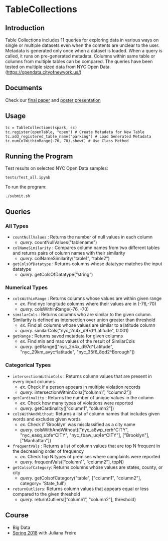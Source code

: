 # TableCollections
## Introduction
Table Collections includes 11 queries for exploring data in various ways on single or multiple datasets even when the contents are unclear to the user. Metadata is generated only once when a dataset is loaded. When a query is called, it runs on pre-generated metadata. Columns within same table or columns from multiple tables can be compared. The queries have been tested on multiple sized data from NYC Open Data. (https://opendata.cityofnewyork.us/)

## Documents
Check our [final paper](https://drive.google.com/file/d/1ZFxs66_fTxra7jqIHNtTzZTNuE2_FQol/view?usp=sharing) and [poster presentation](https://drive.google.com/file/d/1hQzBTKU5WdT8W6QV6F_4StL0w6A5e9F8/view?usp=sharing)

## Usage
    tc = TableCollections(spark, sc)
    tc.register(openTable, "open") # Create Metadata for New Table
    tc.add_registered_table_name("parking") # Load Generated Metadata
    tc.numColWithinRange(-76, 70).show() # Use Class Method

## Running the Program
Test results on selected NYC Open Data samples:

    tests/Test_all.ipynb

To run the program:

    ./submit.sh

## Queries

### All Types

* `countNullValues` : Returns the number of null values in each column
    * _query._ countNullValues("tablename")
* `colNameSimilarity` : Compares column names from two different tables and returns pairs of column names with their similarity
    * _query._ colNameSimilarity(“table1”, “table2”)
* `getColsOfDatatype` : Returns columns whose datatype matches the input datatype
    * _query._ getColsOfDatatype(“string”)

### Numerical Types

* `colsWithinRange` : Returns columns whose values are within given range
    * _ex._ Find nyc longitude columns where their values are in (-76,-70)
    * _query._ colsWithinRange(-76, -70​)
* `similarCols` : Returns columns who are similar to the given column. Similarity is
defined as intersection over union greater than threshold
    * _ex._ Find all columns whose values are similar to a latitude column
    * _query._ similarCols("nyc_2n4x_d97d^Latitude", 0.001​)
* `getRange` : Returns saved metadata for given columns
    * _ex._ Find min and max values of the result of SimilarCols
    * _query._ getRange(["nyc_2n4x_d97d^Latitude", "nyc_29km_avyc^latitude", "nyc_35f6_8qd2^Borough"])

### Categorical Types
* `intersectionWithinCols` : Returns column values that are present in every input columns
    * _ex._ Check if a person appears in multiple violation records
    * _query._ intersectionWithinCols([“column1”, “column2”])
* `getCardinality` : Returns the number of unique values in the column
    * _ex._ Check how many types of violations were reported
    * _query._ getCardinality([“column1”, “column2”])
* `colsWithAndWithout`: Returns a list of column names that includes given words and excludes given words
    * _ex._ Check if ‘Brooklyn’ was misclassified as a city name
    * _query._ colsWithAndWithout(["nyc_a8wp_rerh^CITY", "nyc_easq_ubfe^CITY", "nyc_fbaw_uq4e^CITY"], ["Brooklyn"], ["Manhattan"])
* `frequentVals` : Returns a list of column values that are top N frequent in the decreasing order of frequency
    * _ex._ Check top N types of premises where complaints were reported
    * _query._ frequentVals([“column1”, “column2”], topN)
* `getColsofCategory`: Returns columns whose values are states, county, or city
    * _query._ getColsofCategory("table", ["column1", "column2"], category= 'State_full')
* `returnOutliers`: Returns column values that appears equal or less compared to the given threshold
	* _query._ returnOutliers([“column1”, "column2"], threshold)

## Course
* Big Data
* [Spring 2018](https://drive.google.com/file/d/1KPG_yW0ddZqeTEMqE7qBx9XQlN7a3Emu/view?usp=sharing) with Juliana Freire
